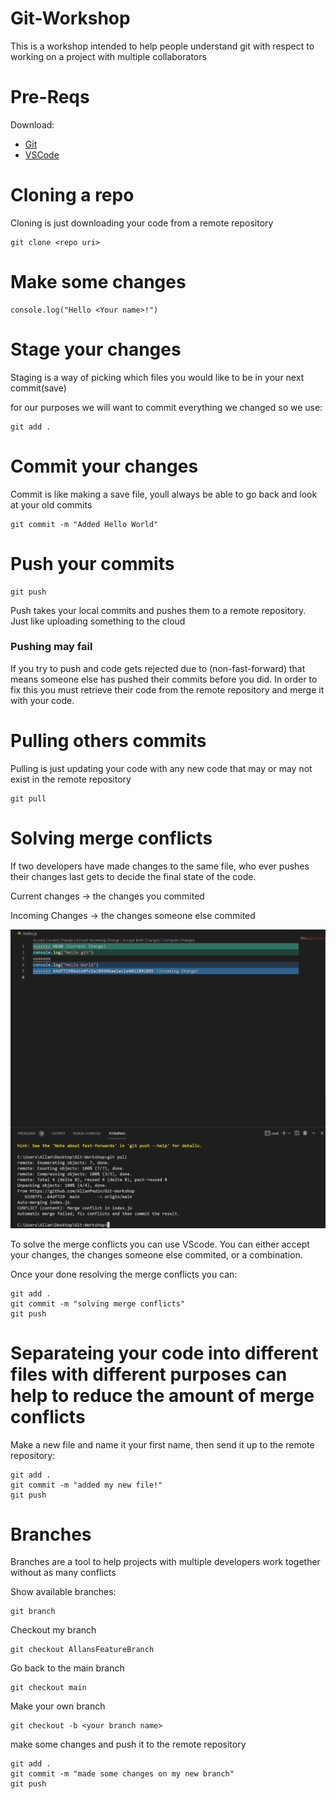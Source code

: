 # Git-Workshop
This is a workshop intended to help people understand git with respect to working on a project with multiple collaborators

# Pre-Reqs
Download:
- [Git](https://git-scm.com/downloads)
- [VSCode](https://code.visualstudio.com/download)
# Cloning a repo
Cloning is just downloading your code from a remote repository
```
git clone <repo uri>
```
# Make some changes
```
console.log("Hello <Your name>!")
```
# Stage your changes
Staging is a way of picking which files you would like to be in your next commit(save)

for our purposes we will want to commit everything we changed so we use:
```
git add .
```
# Commit your changes
Commit is like making a save file, youll always be able to go back and look at your old commits

```
git commit -m "Added Hello World"
```
# Push your commits
```
git push
```
Push takes your local commits and pushes them to a remote repository. Just like uploading something to the cloud
### Pushing may fail
If you try to push and code gets rejected due to (non-fast-forward) that means someone else has pushed their commits before you did. In order to fix this you must retrieve their code from the remote repository and merge it with your code.
# Pulling others commits
Pulling is just updating your code with any new code that may or may not exist in the remote repository
```
git pull
```
# Solving merge conflicts
If two developers have made changes to the same file, who ever pushes their changes last gets to decide the final state of the code.

Current changes -> the changes you commited

Incoming Changes -> the changes someone else commited

![Solving merge conflicts in vscode image](https://github.com/AllanPedin/Git-Workshop/blob/main/solving_merge_conflicts.png)

To solve the merge conflicts you can use VScode. You can either accept your changes, the changes someone else commited, or a combination.

Once your done resolving the merge conflicts you can:

```
git add .
git commit -m "solving merge conflicts"
git push
```
# Separateing your code into different files with different purposes can help to reduce the amount of merge conflicts
Make a new file and name it your first name, then send it up to the remote repository:
```
git add .
git commit -m "added my new file!"
git push
```
# Branches
Branches are a tool to help projects with multiple developers work together without as many conflicts

Show available branches:
```
git branch
```

Checkout my branch
```
git checkout AllansFeatureBranch
```

Go back to the main branch
```
git checkout main
```

Make your own branch
```
git checkout -b <your branch name>
```
make some changes and push it to the remote repository
```
git add .
git commit -m "made some changes on my new branch"
git push
```
